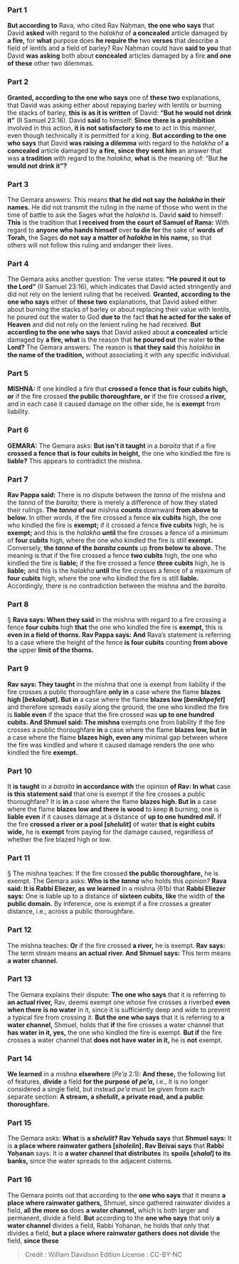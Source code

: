
### Part 1
<b>But according to</b> Rava, who cited Rav Naḥman, <b>the one who says</b> that David <b>asked</b> with regard to the <i>halakha</i> of <b>a concealed</b> article damaged by <b>a fire,</b> for <b>what</b> purpose does <b>he require the</b> two <b>verses</b> that describe a field of lentils and a field of barley? Rav Naḥman could have <b>said to you</b> that David <b>was asking</b> both about <b>concealed</b> articles damaged by a fire <b>and one of these</b> other two dilemmas.

### Part 2
<b>Granted, according to the one who says</b> one of <b>these two</b> explanations, that David was asking either about repaying barley with lentils or burning the stacks of barley, <b>this is as it is written</b> of David: <b>“But he would not drink it”</b> (II Samuel 23:16). David <b>said</b> to himself: <b>Since there is a prohibition</b> involved in this action, <b>it is not satisfactory to me</b> to act in this manner, even though technically it is permitted for a king. <b>But according to the one who says</b> that David <b>was raising a dilemma</b> with regard to the <i>halakha</i> of <b>a concealed</b> article damaged by <b>a fire, since they sent him</b> an answer that was <b>a tradition</b> with regard to the <i>halakha</i>, <b>what</b> is the meaning of: “But <b>he would not drink it”?</b>

### Part 3
The Gemara answers: This means <b>that he did not say the <i>halakha</i> in their names.</b> He did not transmit the ruling in the name of those who went in the time of battle to ask the Sages what the <i>halakha</i> is. David <b>said</b> to himself: <b>This</b> is the tradition that <b>I received from the court of Samuel of Rama:</b> With regard to <b>anyone who hands himself</b> over <b>to die for</b> the sake of <b>words of Torah,</b> the Sages <b>do not say a matter of <i>halakha</i> in his name,</b> so that others will not follow this ruling and endanger their lives.

### Part 4
The Gemara asks another question: The verse states: <b>“He poured it out to the Lord”</b> (II Samuel 23:16), which indicates that David acted stringently and did not rely on the lenient ruling that he received. <b>Granted, according to the one who says</b> either of <b>these two</b> explanations, that David asked either about burning the stacks of barley or about replacing their value with lentils, he poured out the water to God <b>due to</b> the fact <b>that he acted for the sake of Heaven</b> and did not rely on the lenient ruling he had received. <b>But according to the one who says</b> that David asked about <b>a concealed</b> article damaged by <b>a fire, what</b> is the reason that <b>he poured out</b> the water <b>to the Lord?</b> The Gemara answers: The reason is <b>that they said</b> this <i>halakha</i> <b>in the name of the tradition,</b> without associating it with any specific individual.

### Part 5
<strong>MISHNA:</strong> If one kindled a fire that <b>crossed a fence that is four cubits high, or</b> if the fire crossed <b>the public thoroughfare, or</b> if the fire crossed <b>a river,</b> and in each case it caused damage on the other side, he is <b>exempt</b> from liability.

### Part 6
<strong>GEMARA:</strong> The Gemara asks: <b>But isn’t it taught</b> in a <i>baraita</i> that if a fire <b>crossed a fence that is four cubits in height,</b> the one who kindled the fire is <b>liable?</b> This appears to contradict the mishna.

### Part 7
<b>Rav Pappa said:</b> There is no dispute between the <i>tanna</i> of the mishna and the <i>tanna</i> of the <i>baraita</i>; there is merely a difference of how they stated their rulings. <b>The <i>tanna</i> of our</b> mishna <b>counts</b> downward <b>from above to below.</b> In other words, if the fire crossed a fence <b>six cubits</b> high, the one who kindled the fire is <b>exempt;</b> if it crossed a fence <b>five cubits</b> high, he is <b>exempt;</b> and this is the <i>halakha</i> <b>until</b> the fire crosses a fence of a minimum of <b>four cubits</b> high, where the one who kindled the fire is still <b>exempt.</b> Conversely, <b>the <i>tanna</i> of the <i>baraita</i> counts</b> up <b>from below to above.</b> The meaning is that if the fire crossed a fence <b>two cubits</b> high, the one who kindled the fire is <b>liable;</b> if the fire crossed a fence <b>three cubits</b> high, he is <b>liable;</b> and this is the <i>halakha</i> <b>until</b> the fire crosses a fence of a maximum of <b>four cubits</b> high, where the one who kindled the fire is still <b>liable.</b> Accordingly, there is no contradiction between the mishna and the <i>baraita</i>.

### Part 8
§ <b>Rava says: When they said</b> in the mishna with regard to a fire crossing a fence <b>four cubits</b> high <b>that</b> the one who kindled the fire is <b>exempt,</b> this is <b>even in a field of thorns. Rav Pappa says: And</b> Rava’s statement is referring to a case where the height of the fence <b>is four cubits</b> counting <b>from above the</b> upper <b>limit of the thorns.</b>

### Part 9
<b>Rav says: They taught</b> in the mishna that one is exempt from liability if the fire crosses a public thoroughfare <b>only in</b> a case where the flame <b>blazes high [<i>bekolaḥat</i>]. But in</b> a case where the flame <b>blazes low [<i>benikhpefet</i>]</b> and therefore spreads easily along the ground, the one who kindled the fire is <b>liable even</b> if the space that the fire crossed was <b>up to one hundred cubits. And Shmuel said: The mishna</b> exempts one from liability if the fire crosses a public thoroughfare <b>in</b> a case where the flame <b>blazes low, but in</b> a case where the flame <b>blazes high, even any</b> minimal gap between where the fire was kindled and where it caused damage renders the one who kindled the fire <b>exempt.</b>

### Part 10
It <b>is taught</b> in a <i>baraita</i> <b>in accordance with</b> the opinion <b>of Rav: In what</b> case <b>is this statement said</b> that one is exempt if the fire crosses a public thoroughfare? It is <b>in</b> a case where the flame <b>blazes high. But in</b> a case where the flame <b>blazes low and there is wood</b> to keep <b>it</b> burning, one is <b>liable even</b> if it causes damage at a distance of <b>up to one hundred <i>mil</i>.</b> If the fire <b>crossed a river or a pool [<i>shelulit</i>]</b> of water <b>that is eight cubits wide,</b> he is <b>exempt</b> from paying for the damage caused, regardless of whether the fire blazed high or low.

### Part 11
§ The mishna teaches: If the fire crossed <b>the public thoroughfare,</b> he is exempt. The Gemara asks: <b>Who is the <i>tanna</i></b> who holds this opinion? <b>Rava said: It is Rabbi Eliezer, as we learned</b> in a mishna (61b) that <b>Rabbi Eliezer says:</b> One is liable up to a distance of <b>sixteen cubits, like</b> the width of <b>the public domain.</b> By inference, one is exempt if a fire crosses a greater distance, i.e., across a public thoroughfare.

### Part 12
The mishna teaches: <b>Or</b> if the fire crossed <b>a river,</b> he is exempt. <b>Rav says:</b> The term stream means <b>an actual river. And Shmuel says:</b> This term means <b>a water channel.</b>

### Part 13
The Gemara explains their dispute: <b>The one who says</b> that it is referring to <b>an actual river,</b> Rav, deems exempt one whose fire crosses a riverbed <b>even when there is no water</b> in it, since it is sufficiently deep and wide to prevent a typical fire from crossing it. <b>But the one who says</b> that it is referring to <b>a water channel,</b> Shmuel, holds that <b>if</b> the fire crosses a water channel that <b>has water in it, yes,</b> the one who kindled the fire is exempt. <b>But if</b> the fire crosses a water channel that <b>does not have water in it,</b> he is <b>not</b> exempt.

### Part 14
<b>We learned</b> in a mishna <b>elsewhere</b> (<i>Pe’a</i> 2:1): <b>And these,</b> the following list of features, <b>divide</b> a field <b>for the purpose of <i>pe’a</i>,</b> i.e., it is no longer considered a single field, but instead <i>pe’a</i> must be given from each separate section: <b>A stream, a <i>shelulit</i>, a private road, and a public thoroughfare.</b>

### Part 15
The Gemara asks: <b>What</b> is <b>a <i>shelulit</i>? Rav Yehuda says</b> that <b>Shmuel says:</b> It is <b>a place where rainwater gathers [<i>sholelin</i>]. Rav Beivai says</b> that <b>Rabbi Yoḥanan</b> says: It is <b>a water channel that distributes</b> its <b>spoils [<i>shalal</i>] to its banks,</b> since the water spreads to the adjacent cisterns.

### Part 16
The Gemara points out that according to the <b>one who says</b> that it means <b>a place where rainwater gathers,</b> Shmuel, since gathered rainwater divides a field, <b>all the more so</b> does <b>a water channel,</b> which is both larger and permanent, divide a field. <b>But</b> according to the <b>one who says</b> that only <b>a water channel</b> divides a field, Rabbi Yoḥanan, he holds that only that divides a field, <b>but a place where rainwater gathers does not divide</b> the field, <b>since these</b>

>Credit : William Davidson Edition
>License : CC-BY-NC